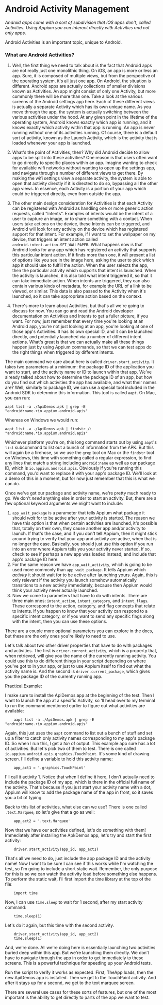# Android Activity Management

*Android apps come with a sort of subdivision that iOS apps don't, called Activities. Using Appium you can interact directly with Activities and not only apps.*

Android Activities is an important topic, unique to Android.

### What are Android Activities?

1. Well, the first thing we need to talk about is the fact that Android apps are not really just one monolithic thing. On iOS, an app is more or less an app. Sure, it is composed of multiple views, but from the perspective of the operating system, it's all just one app. On Android, the situation is different. Android apps are actually collections of smaller divisions known as Activities. An app might consist of only one Activity, but more commonly there will be more than one. Take a look at the various screens of the Android settings app here. Each of these different views is actually a separate Activity which has its own unique name. As you move through the app, the system is actually switching between the various activities under the hood. At any given point in the lifetime of the operating system, Android knows exactly which app is running, and it knows exactly which activity within that app is running. An app is never running without one of its activities running. Of course, there is a default sort of activity, known as the Launch Activity, which is the activity that is loaded whenever your app is launched.

2. What's the point of Activities, then? Why did Android decide to allow apps to be split into these activities? One reason is that users often want to go directly to specific places within an app. Imagine wanting to check for available wifi networks without wanting to open up the settings app, and navigate through a number of different views to get there. By making the wifi settings view a separate activity, the system is able to open that activity directly if it is directed to do so, bypassing all the other app views. In essence, each Activity is a portion of your app which could be triggered directly, even from outside the app.

3. The other main design consideration for Activities is that each Activity can be registered with Android as handling one or more generic action requests, called "Intents". Examples of intents would be the intent of a user to capture an image, or to share something with a contact. When users take actions on the device, these Intents can be triggered, and Android will look for any activity on the device which has registered support for that intent. For example, if I want to set the wallpaper on my device, that triggers an intent action called <code>android.intent.action.SET_WALLPAPER</code>. What happens now is that Android looks for any app which has registered an activity that supports this particular intent action. If it finds more than one, it will present a list of options like you see in the image here, asking the user to pick which app it should use to fulfill the action. When the user selects the app, then the particular activity which supports that intent is launched. When the activity is launched, it is also told what intent triggered it, so that it can take immediate action. When intents are triggered, they can also contain various kinds of metadata, for example the URL of a link to be viewed, or similar. This data is also passed to the Activity when it's launched, so it can take appropriate action based on the context.

4. There's more to learn about Activities, but that's all we're going to discuss for now. You can go and read the Android developer documentation on Activities and Intents to get a fuller picture, if you want. For now, just remember that every time you're looking at an Android app, you're not just looking at an app, you're looking at one of those app's Activities. It has its own special ID, and it can be launched directly, and potentially launched via a number of different intent actions. What's great is that we can actually make all these things happen just by using Appium commands, so that we can test apps do the right things when triggered by different intents.

The main command we care about here is called <code>driver.start_activity</code>. It takes two parameters at a minimum: the package ID of the application you want to start, and the activity name or ID to launch within that app. We've already talked about how to determine the package ID of an app, but how do you find out which activities the app has available, and what their names are? Well, similarly to package ID, we can use a special tool included in the Android SDK to determine this information. This tool is called <code>aapt</code>. On Mac, you can run:

    aapt list -a ./ApiDemos.apk | grep -E "android:name.+io.appium.android.apis"

Whereas on Windows we would run:

    aapt list -a ./ApiDemos.apk | findstr /i "android:name.*io.appium.android.apis"

Whichever platform you're on, this long command starts out by using <code>aapt</code>'s <code>list</code> subcommand to list out a bunch of information from the APK. But this will again be a firehose, so we use the <code>grep</code> tool on Mac or the <code>findstr</code> tool on Windows, this time with something called a regular expression, to find any lines that match a string including <code>android:name</code> as well as our package ID, which is <code>io.appium.android.apis</code>. Obviously if you're running this command, you'd want to replace it with your app's package ID. We'll look at a demo of this in a moment, but for now just remember that this is what we can do.

Once we've got our package and activity name, we're pretty much ready to go. We don't *need* anything else in order to start an activity. But, there are a few optional keyword arguments we might want to include:

1. <code>app_wait_package</code> is a parameter that tells Appium what package it should *wait* for to be active after your activity is started. The reason we have this option is that when certain activities are launched, it's possible that, totally on their own, they cause another app and/or activity to launch. If that's the case, and if you don't tell Appium, then it might stick around trying to verify that your app and activity are active, when that is no longer the case. Basically, you should just use this option if you run into an error where Appium tells you your activity never started. If so, check to see if perhaps a new app was loaded instead, and include that app's package ID here.
2. For the same reason we have <code>app_wait_activity</code>, which is going to be used more commonly than <code>app_wait_package</code>. It tells Appium which *activity* it should wait for to be active after launching yours. Again, this is only relevant if the activity you launch somehow automatically transitions to a new activity immediately, because then Appium would think your activity never actually launched.
3. Now we come to parameters that have to do with intents. There are three main ones: <code>intent_action</code>, <code>intent_category</code>, and <code>intent_flags</code>. These correspond to the action, category, and flag concepts that relate to intents. If you happen to know that your activity can respond to a specific intent category, or if you want to send any specific flags along with the intent, then you can use these options.

There are a couple more optional parameters you can explore in the docs, but these are the only ones you're likely to need to use.

Let's talk about two other driver properties that have to do with packages and activities. The first is <code>driver.current_activity</code>, which is a property that, when retrieved, will give you the name of the currently running activity. You could use this to do different things in your script depending on where you've got to in your app, or just to use Appium itself to find out what the activity name is. And the second is <code>driver.current_package</code>, which gives you the package ID of the currently running app.

[Practical Example:](https://github.com/lana-20/android-activity-management/blob/main/activities_android.py)

I make sure to install the ApiDemos app at the beginning of the test. Then I want to launch the app at a specific Activity, so 'll head over to my terminal to run the command mentioned earlier to figure out what activities are available:

        aapt list -a ./ApiDemos.apk | grep -E "android:name.+io.appium.android.apis"

Again, this just uses the <code>aapt</code> command to list out a bunch of stuff and set up a filter to catch only activity names corresponding to my app's package ID. So when I run this, I get a *ton* of output. This example app sure has a lot of activities. But let's pick two of them to test. There is one called <code>io.appium.android.apis.graphics.TouchPaint</code>. It's some kind of drawing screen. I'll define a variable to hold this activity name:

        app_act1 = '.graphics.TouchPaint'

I'll call it activity 1. Notice that when I define it here, I don't actually need to include the package ID of my app, which is there in the official full name of the activity. That's because if you just start your activity name with a dot, Appium will know to add the package name of the app in front, so it saves you a bit of typing.

Back to this list of activities, what else can we use? There is one called <code>.text.Marquee</code>, so let's give that a go as well:

        app_act2 = '.text.Marquee'

Now that we have our activities defined, let's do something with them! Immediately after installing the ApkDemos app, let's try and start the first activity:

        driver.start_activity(app_id, app_act1)

That's all we need to do, just include the app package ID and the activity name! Now I want to be sure I can see if this works while I'm watching the test, so I'm going to include a short static wait. Remember, the only purpose for this is so we can watch the activity load before something else happens. To perform the static wait, I'll first import the time library at the top of the file:

        import time

Now, I can use <code>time.sleep</code> to wait for 1 second, after my start activity command:

        time.sleep(1)

Let's do it again, but this time with the second activity.

        driver.start_activity(app_id, app_act2)
        time.sleep(1)

And, we're done. All we're doing here is essentially launching two activities buried deep within this app. But we're launching them directly. We don't have to navigate through the app in order to get immediately to these screens. This is a powerful technique for speeding up your Android tests.

Run the script to verify it works as expected. First, TheApp loads, then the new ApiDemos app is installed. Then we get to the TouchPaint activity. And after it stays up for a second, we get to the text marquee screen. 

There are several use cases for these sorts of features, but one of the most important is the ability to get directly to parts of the app we want to test.





































